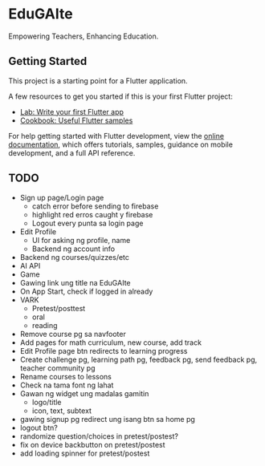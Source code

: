# EduGAIte

Empowering Teachers, Enhancing Education.

## Getting Started

This project is a starting point for a Flutter application.

A few resources to get you started if this is your first Flutter project:

- [Lab: Write your first Flutter app](https://docs.flutter.dev/get-started/codelab)
- [Cookbook: Useful Flutter samples](https://docs.flutter.dev/cookbook)

For help getting started with Flutter development, view the
[online documentation](https://docs.flutter.dev/), which offers tutorials,
samples, guidance on mobile development, and a full API reference.

## TODO
- Sign up page/Login page
    - catch error before sending to firebase
    - highlight red erros caught y firebase
    - Logout every punta sa login page
- Edit Profile
    - UI for asking ng profile, name
    - Backend ng account info
- Backend ng courses/quizzes/etc
- AI API
- Game
- Gawing link ung title na EduGAIte
- On App Start, check if logged in already
- VARK
    - Pretest/posttest
    - oral
    - reading
- Remove course pg sa navfooter
- Add pages for math curriculum, new course, add track
- Edit Profile page btn redirects to learning progress
- Create challenge pg, learning path pg, feedback pg, send feedback pg, teacher community pg
- Rename courses to lessons
- Check na tama font ng lahat
- Gawan ng widget ung madalas gamitin
    - logo/title
    - icon, text, subtext
- gawing signup pg redirect ung isang btn sa home pg
- logout btn?
- randomize question/choices in pretest/postest?
- fix on device backbutton on pretest/postest
- add loading spinner for pretest/postest
